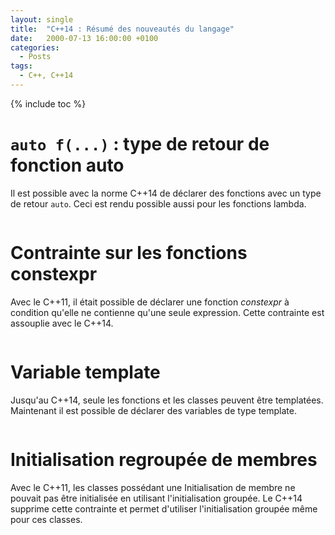```yaml
---
layout: single
title:  "C++14 : Résumé des nouveautés du langage"
date:   2000-07-13 16:00:00 +0100
categories:
  - Posts
tags:
  - C++, C++14
---
```


{% include toc %}

# `auto f(...)` : type de retour de fonction auto
Il est possible avec la norme C++14 de déclarer des fonctions avec un type de
retour `auto`. Ceci est rendu possible aussi pour les fonctions lambda.

```cpp
```

# Contrainte sur les fonctions constexpr
Avec le C++11, il était possible de déclarer une fonction *constexpr* à
condition qu'elle ne contienne qu'une seule expression. Cette contrainte est
assouplie avec le C++14.

```cpp
```

# Variable template
Jusqu'au C++14, seule les fonctions et les classes peuvent être templatées.
Maintenant il est possible de déclarer des variables de type template.

```cpp
```

# Initialisation regroupée de membres
Avec le C++11, les classes possédant une Initialisation de membre ne pouvait
pas être initialisée en utilisant l'initialisation groupée.
Le C++14 supprime cette contrainte et permet d'utiliser l'initialisation groupée
même pour ces classes.

```cpp
```
